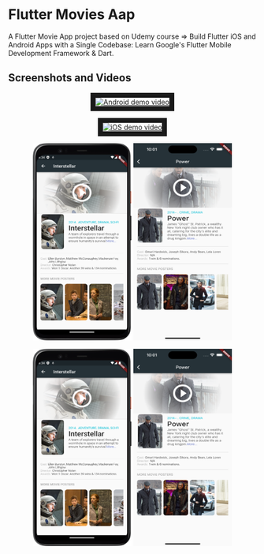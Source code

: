 # Flutter Movies Aap

A Flutter Movie App project based on Udemy course => Build Flutter iOS and Android Apps with a Single Codebase: Learn Google's Flutter Mobile Development Framework & Dart.

## Screenshots and Videos

<p align="middle">
<a href="https://youtube.com/shorts/eUeJnf-cD2w" 
target="_blank"><img src="https://www.kindpng.com/picc/m/4-42488_download-play-button-png-photos-youtube-play-button.png"
alt="Android demo video" width="560" height="315" border="10" /></a>
</p>

<p align="middle">
    <a href="https://youtube.com/shorts/mmf61MQbomo" 
target="_blank"><img src="https://www.kindpng.com/picc/m/4-42488_download-play-button-png-photos-youtube-play-button.png"
alt="iOS demo video" width="560" height="315" border="10" /></a>
</p>

<p align="middle">
    <img src="screenshots/android2.png" width="200" height="400"> 
    <img src="screenshots/ios2.png" width="200" height="400"> 
</p>

<p align="middle">
    <img src="screenshots/android2.png" width="200" height="400"> 
    <img src="screenshots/ios2.png" width="200" height="400"> 
</p>
